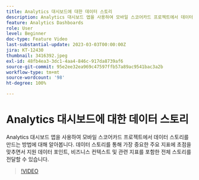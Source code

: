 ```yaml
---
title: Analytics 대시보드에 대한 데이터 스토리
description: Analytics 대시보드 앱을 사용하여 모바일 스코어카드 프로젝트에서 데이터 스토리를 만드는 방법에 대해 알아봅니다. 데이터 스토리를 통해 가장 중요한 주요 지표에 초점을 맞추면서 지원 데이터 포인트, 비즈니스 컨텍스트 및 관련 지표를 포함한 전체 스토리를 전달할 수 있습니다.
feature: Analytics Dashboards
role: User
level: Beginner
doc-type: Feature Video
last-substantial-update: 2023-03-03T00:00:00Z
jira: KT-12430
thumbnail: 3416392.jpeg
exl-id: 48fb4ea3-3dc1-4aa4-846c-917da8739af6
source-git-commit: 95e2ee32ea969c47597ffb57a89ac9541bac3a2b
workflow-type: tm+mt
source-wordcount: '98'
ht-degree: 100%

---
```


# Analytics 대시보드에 대한 데이터 스토리

Analytics 대시보드 앱을 사용하여 모바일 스코어카드 프로젝트에서 데이터 스토리를 만드는 방법에 대해 알아봅니다. 데이터 스토리를 통해 가장 중요한 주요 지표에 초점을 맞추면서 지원 데이터 포인트, 비즈니스 컨텍스트 및 관련 지표를 포함한 전체 스토리를 전달할 수 있습니다.

>[!VIDEO](https://video.tv.adobe.com/v/3420563/?quality=12&learn=on&captions=kor)
